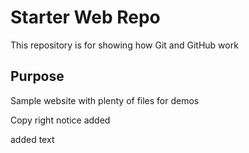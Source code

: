 # Starter Web Repo

This repository is for showing how Git and GitHub work

## Purpose

Sample website with plenty of files for demos

Copy right notice added

added text 
